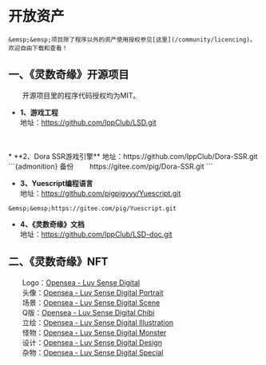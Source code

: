 # 开放资产

```{tip}
&emsp;&emsp;项目除了程序以外的资产使用授权参见[这里](/community/licencing)。欢迎自由下载和查看！
```

## 一、《灵数奇缘》开源项目

&emsp;&emsp;开源项目里的程序代码授权均为MIT。

* **1、游戏工程**  
地址：https://github.com/IppClub/LSD.git
<br>
<br>
* **2、Dora SSR游戏引擎**  
地址：https://github.com/IppClub/Dora-SSR.git
```{admonition} 备份
&emsp;&emsp;https://gitee.com/pig/Dora-SSR.git
```

* **3、Yuescript编程语言**  
地址：https://github.com/pigpigyyy/Yuescript.git
```{admonition} 备份
&emsp;&emsp;https://gitee.com/pig/Yuescript.git
```

* **4、《灵数奇缘》文档**  
地址：https://github.com/IppClub/LSD-doc.git

## 二、《灵数奇缘》NFT

&emsp;&emsp;Logo：[Opensea - Luv Sense Digital](https://opensea.io/collection/luv-sense-digital)  
&emsp;&emsp;头像：[Opensea - Luv Sense Digital Portrait](https://opensea.io/collection/luv-sense-digital-portrait)  
&emsp;&emsp;场景：[Opensea - Luv Sense Digital Scene](https://opensea.io/collection/luv-sense-digital-scene)  
&emsp;&emsp;Q版：[Opensea - Luv Sense Digital Chibi](https://opensea.io/collection/luv-sense-digital-chibi)  
&emsp;&emsp;立绘：[Opensea - Luv Sense Digital Illustration](https://opensea.io/collection/luv-sense-digital-illustration)  
&emsp;&emsp;怪物：[Opensea - Luv Sense Digital Monster](https://opensea.io/collection/luv-sense-digital-monster)  
&emsp;&emsp;设计：[Opensea - Luv Sense Digital Design](https://opensea.io/collection/luv-sense-digital-design)  
&emsp;&emsp;杂物：[Opensea - Luv Sense Digital Special](https://opensea.io/collection/luv-sense-digital-special)
